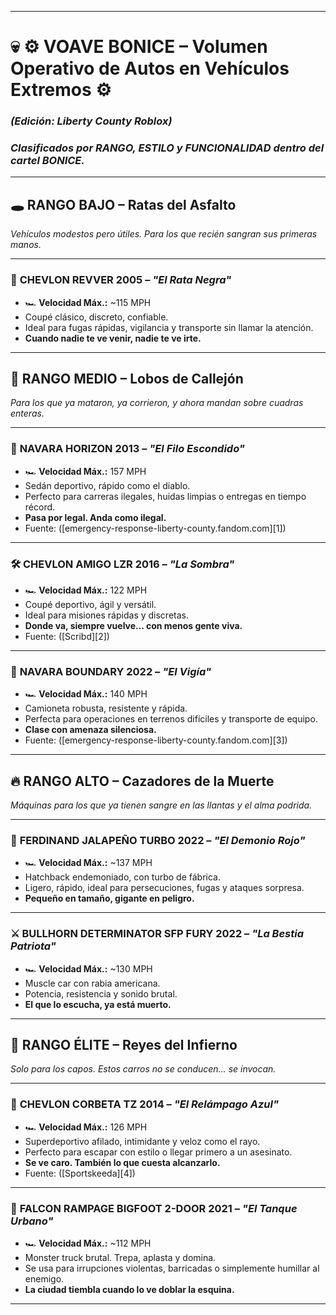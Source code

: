 

---

# 💀 **⚙️ VOAVE BONICE – Volumen Operativo de Autos en Vehículos Extremos** ⚙️

### *(Edición: Liberty County Roblox)*

### *Clasificados por RANGO, ESTILO y FUNCIONALIDAD dentro del cartel BONICE.*

---

## 🕳️ **RANGO BAJO – Ratas del Asfalto**

*Vehículos modestos pero útiles. Para los que recién sangran sus primeras manos.*

---

### 🔧 **CHEVLON REVVER 2005** – *"El Rata Negra"*

* 🏎️ **Velocidad Máx.:** \~115 MPH
* Coupé clásico, discreto, confiable.
* Ideal para fugas rápidas, vigilancia y transporte sin llamar la atención.
* **Cuando nadie te ve venir, nadie te ve irte.**

---

## 🐺 **RANGO MEDIO – Lobos de Callejón**

*Para los que ya mataron, ya corrieron, y ahora mandan sobre cuadras enteras.*

---

### 🚀 **NAVARA HORIZON 2013** – *"El Filo Escondido"*

* 🏎️ **Velocidad Máx.:** 157 MPH
* Sedán deportivo, rápido como el diablo.
* Perfecto para carreras ilegales, huidas limpias o entregas en tiempo récord.
* **Pasa por legal. Anda como ilegal.**
* Fuente: ([emergency-response-liberty-county.fandom.com][1])

---

### 🛠️ **CHEVLON AMIGO LZR 2016** – *"La Sombra"*

* 🏎️ **Velocidad Máx.:** 122 MPH
* Coupé deportivo, ágil y versátil.
* Ideal para misiones rápidas y discretas.
* **Donde va, siempre vuelve… con menos gente viva.**
* Fuente: ([Scribd][2])

---

### 🦅 **NAVARA BOUNDARY 2022** – *"El Vigía"*

* 🏎️ **Velocidad Máx.:** 140 MPH
* Camioneta robusta, resistente y rápida.
* Perfecta para operaciones en terrenos difíciles y transporte de equipo.
* **Clase con amenaza silenciosa.**
* Fuente: ([emergency-response-liberty-county.fandom.com][3])

---

## 🔥 **RANGO ALTO – Cazadores de la Muerte**

*Máquinas para los que ya tienen sangre en las llantas y el alma podrida.*

---

### 🐍 **FERDINAND JALAPEÑO TURBO 2022** – *"El Demonio Rojo"*

* 🏎️ **Velocidad Máx.:** \~137 MPH
* Hatchback endemoniado, con turbo de fábrica.
* Ligero, rápido, ideal para persecuciones, fugas y ataques sorpresa.
* **Pequeño en tamaño, gigante en peligro.**

---

### ⚔️ **BULLHORN DETERMINATOR SFP FURY 2022** – *"La Bestia Patriota"*

* 🏎️ **Velocidad Máx.:** \~130 MPH
* Muscle car con rabia americana.
* Potencia, resistencia y sonido brutal.
* **El que lo escucha, ya está muerto.**

---

## 🐉 **RANGO ÉLITE – Reyes del Infierno**

*Solo para los capos. Estos carros no se conducen… se invocan.*

---

### 🧨 **CHEVLON CORBETA TZ 2014** – *"El Relámpago Azul"*

* 🏎️ **Velocidad Máx.:** 126 MPH
* Superdeportivo afilado, intimidante y veloz como el rayo.
* Perfecto para escapar con estilo o llegar primero a un asesinato.
* **Se ve caro. También lo que cuesta alcanzarlo.**
* Fuente: ([Sportskeeda][4])

---

### 🦍 **FALCON RAMPAGE BIGFOOT 2-DOOR 2021** – *"El Tanque Urbano"*

* 🏎️ **Velocidad Máx.:** \~112 MPH
* Monster truck brutal. Trepa, aplasta y domina.
* Se usa para irrupciones violentas, barricadas o simplemente humillar al enemigo.
* **La ciudad tiembla cuando lo ve doblar la esquina.**

---

